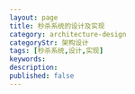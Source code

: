 ```yaml
---
layout: page
title: 秒杀系统的设计及实现
category: architecture-design
categoryStr: 架构设计
tags: [秒杀系统,设计,实现]
keywords:
description:
published: false
---
```






